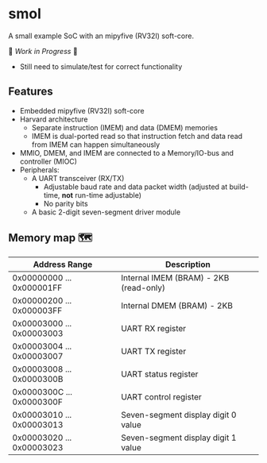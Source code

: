 # smol
A small example SoC with an mipyfive (RV32I) soft-core.

🚧 *Work in Progress* 🚧
- Still need to simulate/test for correct functionality

## Features
- Embedded mipyfive (RV32I) soft-core
- Harvard architecture
    - Separate instruction (IMEM) and data (DMEM) memories
    - IMEM is dual-ported read so that instruction fetch and data read from IMEM can happen simultaneously
- MMIO, DMEM, and IMEM are connected to a Memory/IO-bus and controller (MIOC)
- Peripherals:
    - A UART transceiver (RX/TX)
        - Adjustable baud rate and data packet width (adjusted at build-time, **not** run-time adjustable)
        - No parity bits
    - A basic 2-digit seven-segment driver module

## Memory map 🗺️
| Address Range             | Description                             |
| ------------------------- | --------------------------------------- |
| 0x00000000 ... 0x000001FF | Internal IMEM (BRAM) - 2KB (read-only)  |
| 0x00000200 ... 0x000003FF | Internal DMEM (BRAM) - 2KB              |
| 0x00003000 ... 0x00003003 | UART RX register                        |
| 0x00003004 ... 0x00003007 | UART TX register                        |
| 0x00003008 ... 0x0000300B | UART status register                    |
| 0x0000300C ... 0x0000300F | UART control register                   |
| 0x00003010 ... 0x00003013 | Seven-segment display digit 0 value     |
| 0x00003020 ... 0x00003023 | Seven-segment display digit 1 value     |
